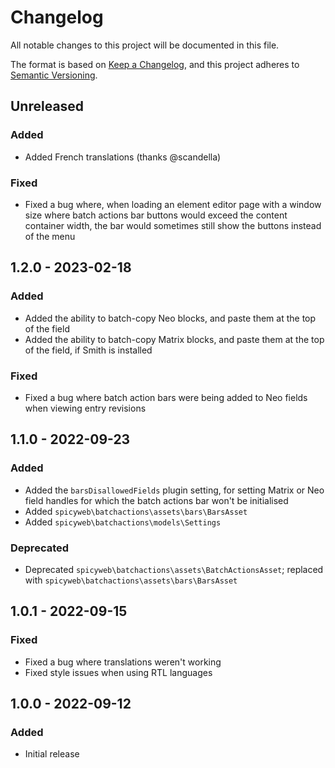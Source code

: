 # Changelog

All notable changes to this project will be documented in this file.

The format is based on [Keep a Changelog](https://keepachangelog.com/en/1.0.0/),
and this project adheres to [Semantic Versioning](https://semver.org/spec/v2.0.0.html).

## Unreleased

### Added
- Added French translations (thanks @scandella)

### Fixed
- Fixed a bug where, when loading an element editor page with a window size where batch actions bar buttons would exceed the content container width, the bar would sometimes still show the buttons instead of the menu

## 1.2.0 - 2023-02-18

### Added
- Added the ability to batch-copy Neo blocks, and paste them at the top of the field
- Added the ability to batch-copy Matrix blocks, and paste them at the top of the field, if Smith is installed

### Fixed
- Fixed a bug where batch action bars were being added to Neo fields when viewing entry revisions

## 1.1.0 - 2022-09-23

### Added
- Added the `barsDisallowedFields` plugin setting, for setting Matrix or Neo field handles for which the batch actions bar won't be initialised
- Added `spicyweb\batchactions\assets\bars\BarsAsset`
- Added `spicyweb\batchactions\models\Settings`

### Deprecated
- Deprecated `spicyweb\batchactions\assets\BatchActionsAsset`; replaced with `spicyweb\batchactions\assets\bars\BarsAsset`

## 1.0.1 - 2022-09-15

### Fixed
- Fixed a bug where translations weren't working
- Fixed style issues when using RTL languages

## 1.0.0 - 2022-09-12

### Added
- Initial release
